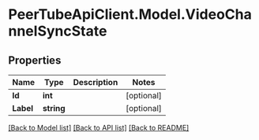 # PeerTubeApiClient.Model.VideoChannelSyncState

## Properties

Name | Type | Description | Notes
------------ | ------------- | ------------- | -------------
**Id** | **int** |  | [optional] 
**Label** | **string** |  | [optional] 

[[Back to Model list]](../README.md#documentation-for-models) [[Back to API list]](../README.md#documentation-for-api-endpoints) [[Back to README]](../README.md)

